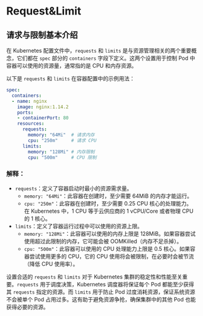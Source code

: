 # Request&Limit

## 请求与限制基本介绍

在 Kubernetes 配置文件中，`requests` 和 `limits` 是与资源管理相关的两个重要概念，它们都在 `spec` 部分的 `containers` 字段下定义。这两个设置用于控制 Pod 中容器可以使用的资源量，通常指的是 CPU 和内存资源。

以下是 `requests` 和 `limits` 在容器配置中的示例用法：

```yaml
spec:
  containers:
  - name: nginx
    image: nginx:1.14.2
    ports:
    - containerPort: 80
    resources:
      requests:
        memory: "64Mi"  # 请求内存
        cpu: "250m"     # 请求 CPU
      limits:
        memory: "128Mi" # 内存限制
        cpu: "500m"     # CPU 限制
```

### 解释：

- `requests`：定义了容器启动时最小的资源需求量。
  - `memory: "64Mi"`：此容器在创建时，至少需要 64MiB 的内存才能运行。
  - `cpu: "250m"`：此容器在创建时，至少需要 0.25 CPU 核心的处理能力。在 Kubernetes 中，1 CPU 等于云供应商的 1 vCPU/Core 或者物理 CPU 的 1 核心。
- `limits`：定义了容器运行过程中可以使用的资源上限。
  - `memory: "128Mi"`：此容器可以使用的内存上限是 128MiB。如果容器尝试使用超过此限制的内存，它可能会被 OOMKilled（内存不足杀掉）。
  - `cpu: "500m"`：此容器可以使用的 CPU 处理能力上限是 0.5 核心。如果容器尝试使用更多的 CPU，它的 CPU 使用将会被限制，在必要时会被节流（降低 CPU 使用率）。

设置合适的 `requests` 和 `limits` 对于 Kubernetes 集群的稳定性和性能至关重要。`requests` 用于调度决策，Kubernetes 调度器将保证每个 Pod 都能至少获得其 `requests` 指定的资源。而 `limits` 用于防止 Pod 过度消耗资源，保证系统资源不会被单个 Pod 占用过多。这有助于避免资源争抢，确保集群中的其他 Pod 也能获得必要的资源。

## 